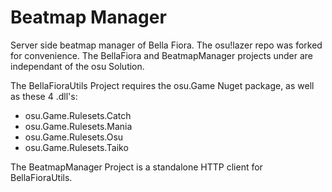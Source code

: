 # Beatmap Manager

Server side beatmap manager of Bella Fiora.
The osu!lazer repo was forked for convenience.
The BellaFiora and BeatmapManager projects under are independant of the osu Solution.

The BellaFioraUtils Project requires the osu.Game Nuget package, as well as these 4 .dll's:
- osu.Game.Rulesets.Catch
- osu.Game.Rulesets.Mania
- osu.Game.Rulesets.Osu
- osu.Game.Rulesets.Taiko

The BeatmapManager Project is a standalone HTTP client for BellaFioraUtils.